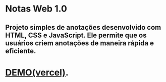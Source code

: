 # Notas Web 1.0
## Projeto simples de anotações desenvolvido com HTML, CSS e JavaScript. Ele permite que os usuários criem anotações de maneira rápida e eficiente. 

# [DEMO(vercel)](notas-web-1-0.vercel.app).
